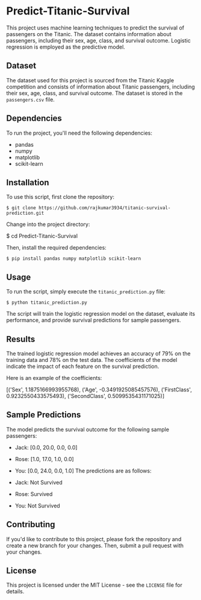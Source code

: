 # Predict-Titanic-Survival
This project uses machine learning techniques to predict the survival of passengers on the Titanic. The dataset contains information about passengers, including their sex, age, class, and survival outcome. Logistic regression is employed as the predictive model.

## Dataset

The dataset used for this project is sourced from the Titanic Kaggle competition and consists of information about Titanic passengers, including their sex, age, class, and survival outcome. The dataset is stored in the `passengers.csv` file.

## Dependencies

To run the project, you'll need the following dependencies:

- pandas
- numpy
- matplotlib
- scikit-learn

## Installation

To use this script, first clone the repository:
```shell
$ git clone https://github.com/rajkumar3934/titanic-survival-prediction.git
```

Change into the project directory:

$ cd Predict-Titanic-Survival

Then, install the required dependencies:

```shell
$ pip install pandas numpy matplotlib scikit-learn
```

## Usage

To run the script, simply execute the `titanic_prediction.py` file:
```shell
$ python titanic_prediction.py
```
The script will train the logistic regression model on the dataset, evaluate its performance, and provide survival predictions for sample passengers.

## Results

The trained logistic regression model achieves an accuracy of 79% on the training data and 78% on the test data. The coefficients of the model indicate the impact of each feature on the survival prediction.

Here is an example of the coefficients:

[('Sex', 1.1875166993955768), ('Age', -0.3491925085457576), ('FirstClass', 0.9232550433575493), ('SecondClass', 0.5099535431171025)]

## Sample Predictions

The model predicts the survival outcome for the following sample passengers:

- Jack: [0.0, 20.0, 0.0, 0.0]
- Rose: [1.0, 17.0, 1.0, 0.0]
- You: [0.0, 24.0, 0.0, 1.0]
The predictions are as follows:

- Jack: Not Survived
- Rose: Survived
- You: Not Survived

## Contributing

If you'd like to contribute to this project, please fork the repository and create a new branch for your changes. Then, submit a pull request with your changes.

## License

This project is licensed under the MIT License - see the `LICENSE` file for details.

